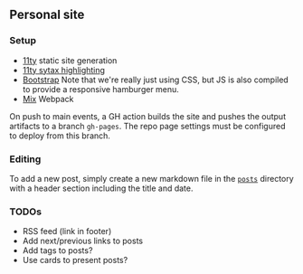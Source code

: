 ## Personal site

### Setup

* [11ty](https://www.11ty.dev/) static site generation
* [11ty sytax highlighting](https://www.11ty.dev/docs/plugins/syntaxhighlight/)
* [Bootstrap](https://getbootstrap.com/) Note that we're really just using CSS,
  but JS is also compiled to provide a responsive hamburger menu.
* [Mix](https://laravel-mix.com/docs/6.0/what-is-mix) Webpack

On push to main events, a GH action builds the site and pushes the output
artifacts to a branch `gh-pages`. The repo page settings must be configured to
deploy from this branch.

### Editing

To add a new post, simply create a new markdown file in the
[`posts`](src/posts/) directory with a header section including the title and
date.

### TODOs

* RSS feed (link in footer)
* Add next/previous links to posts
* Add tags to posts?
* Use cards to present posts?
